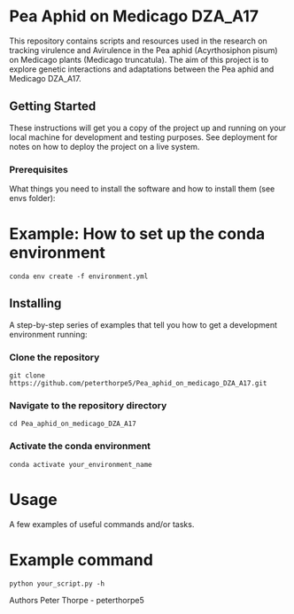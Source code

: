 # Pea Aphid on Medicago DZA_A17

This repository contains scripts and resources used in the research on tracking virulence and Avirulence in the Pea aphid (Acyrthosiphon pisum) on Medicago plants (Medicago truncatula). The aim of this project is to explore genetic interactions and adaptations between the Pea aphid and Medicago DZA_A17.

## Getting Started

These instructions will get you a copy of the project up and running on your local machine for development and testing purposes. See deployment for notes on how to deploy the project on a live system.

### Prerequisites

What things you need to install the software and how to install them (see envs folder):


# Example: How to set up the conda environment
 `conda env create -f environment.yml`

## Installing
A step-by-step series of examples that tell you how to get a development environment running:


### Clone the repository
 `git clone https://github.com/peterthorpe5/Pea_aphid_on_medicago_DZA_A17.git`
### Navigate to the repository directory
 `cd Pea_aphid_on_medicago_DZA_A17`
### Activate the conda environment
 `conda activate your_environment_name`
 
# Usage
A few examples of useful commands and/or tasks.
# Example command
 `python your_script.py -h`


Authors
Peter Thorpe - peterthorpe5

